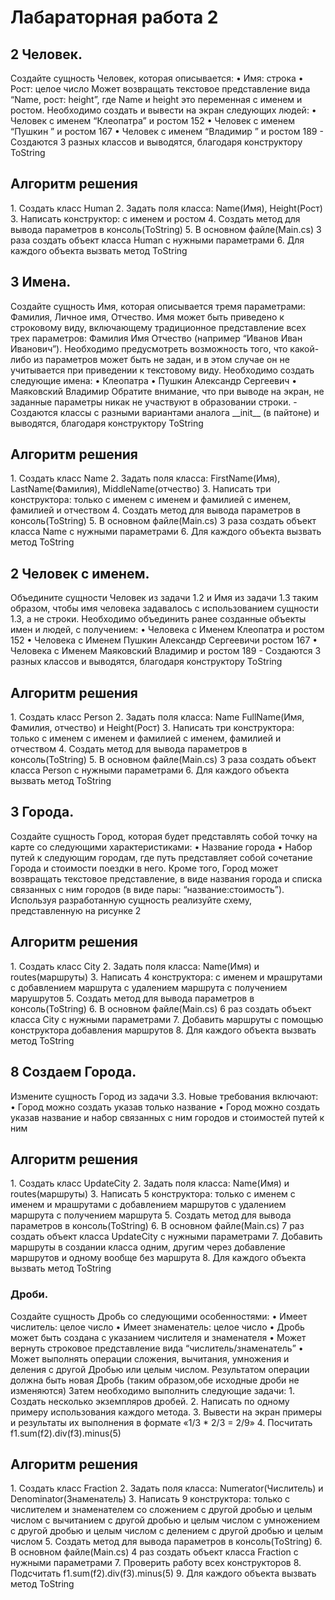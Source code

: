 <h1>Лабараторная работа 2 </h1>

<h2> 2 Человек. </h2>
Создайте сущность Человек, которая описывается:
  • Имя: строка
  • Рост: целое число
Может возвращать текстовое представление вида “Name, рост: height”, где Name и height это
переменная с именем и ростом.
Необходимо создать и вывести на экран следующих людей:
  • Человек с именем “Клеопатра” и ростом 152
  • Человек с именем “Пушкин ” и ростом 167
  • Человек с именем “Владимир ” и ростом 189
- Создаются 3 разных классов и выводятся, благодаря конструктору ToString
  
<h2> Алгоритм решения </h2>
1. Создать класс Human
2. Задать поля класса: Name(Имя), Height(Рост)
3. Написать конструктор:
        с именем и ростом
4. Создать метод для вывода параметров в консоль(ToString)
5. В основном файле(Main.cs) 3 раза создать объект класса Human с нужными параметрами
6. Для каждого объекта вызвать метод ToString


<h2> 3 Имена. </h2>
Создайте сущность Имя, которая описывается тремя параметрами: Фамилия, Личное имя,
Отчество. Имя может быть приведено к строковому виду, включающему традиционное
представление всех трех параметров: Фамилия Имя Отчество (например “Иванов Иван
Иванович”). Необходимо предусмотреть возможность того, что какой-либо из параметров может
быть не задан, и в этом случае он не учитывается при приведении к текстовому виду.
Необходимо создать следующие имена:
  • Клеопатра
  • Пушкин Александр Сергеевич
  • Маяковский Владимир
Обратите внимание, что при выводе на экран, не заданные параметры никак не участвуют в
образовании строки.
- Создаются классы с разными вариантами аналога __init__ (в пайтоне) и выводятся, благодаря конструктору ToString

<h2> Алгоритм решения </h2>
1. Создать класс Name
2. Задать поля класса: FirstName(Имя), LastName(Фамилия), MiddleName(отчество)
3. Написать три конструктора:
    только с именем
    с именем и фамилией
    с именем, фамилией и отчеством
4. Создать метод для вывода параметров в консоль(ToString)
5. В основном файле(Main.cs) 3 раза создать объект класса Name с нужными параметрами
6. Для каждого объекта вызвать метод ToString


<h2> 2 Человек с именем.</h2>
Объедините сущности Человек из задачи 1.2 и Имя из задачи 1.3 таким образом, чтобы имя
человека задавалось с использованием сущности 1.3, а не строки.
Необходимо объединить ранее созданные объекты имен и людей, с получением:
  • Человека с Именем Клеопатра и ростом 152
  • Человека с Именем Пушкин Александр Сергеевичи ростом 167
  • Человека с Именем Маяковский Владимир и ростом 189
- Создаются 3 разных классов и выводятся, благодаря конструктору ToString

<h2> Алгоритм решения </h2>
1. Создать класс Person
2. Задать поля класса: Name FullName(Имя, Фамилия, отчество) и Height(Рост)
3. Написать три конструктора:
    только с именем
    с именем и фамилией
    с именем, фамилией и отчеством
4. Создать метод для вывода параметров в консоль(ToString)
5. В основном файле(Main.cs) 3 раза создать объект класса Person с нужными параметрами
6. Для каждого объекта вызвать метод ToString


<h2> 3 Города. </h2>
Создайте сущность Город, которая будет представлять собой точку на карте со следующими
характеристиками:
  • Название города
  • Набор путей к следующим городам, где путь представляет собой сочетание Города и
стоимости поездки в него.
Кроме того, Город может возвращать текстовое представление, в виде названия города и списка
связанных с ним городов (в виде пары: “название:стоимость”).
Используя разработанную сущность реализуйте схему, представленную на рисунке 2

<h2> Алгоритм решения </h2>
1. Создать класс City
2. Задать поля класса: Name(Имя) и routes(маршруты)
3. Написать 4 конструктора:
    с именем и мрашрутами
    с добавлением маршрута
    с удалением маршрута
    с получением марушрутов
5. Создать метод для вывода параметров в консоль(ToString)
6. В основном файле(Main.cs) 6 раз создать объект класса City с нужными параметрами
7. Добавить маршруты с помощью конструктора добавления маршрутов
8. Для каждого объекта вызвать метод ToString

   
<h2> 8 Создаем Города. </h2>
Измените сущность Город из задачи 3.3. Новые требования включают:
  • Город можно создать указав только название
  • Город можно создать указав название и набор связанных с ним городов и стоимостей
путей к ним

<h2> Алгоритм решения </h2>
1. Создать класс UpdateCity
2. Задать поля класса: Name(Имя) и routes(маршруты)
3. Написать 5 конструктора:
    только с именем
    с именем и мрашрутами
    с добавлением маршрутов
    с удалением маршрута
    с получением маршрута
5. Создать метод для вывода параметров в консоль(ToString)
6. В основном файле(Main.cs) 7 раз создать объект класса UpdateCity с нужными параметрами
7. Добавить маршруты в создании класса одним, другим через добавление маршрутов и одному вообще без маршрута
8. Для каждого объекта вызвать метод ToString

   
<h3> Дроби. </h3>
Создайте сущность Дробь со следующими особенностями:
  • Имеет числитель: целое число
  • Имеет знаменатель: целое число
  • Дробь может быть создана с указанием числителя и знаменателя
  • Может вернуть строковое представление вида “числитель/знаменатель”
  • Может выполнять операции сложения, вычитания, умножения и деления с другой Дробью
или целым числом. Результатом операции должна быть новая Дробь (таким образом,обе
исходные дроби не изменяются)
Затем необходимо выполнить следующие задачи:
  1. Создать несколько экземпляров дробей.
  2. Написать по одному примеру использования каждого метода.
  3. Вывести на экран примеры и результаты их выполнения в формате «1/3 * 2/3 = 2/9»
  4. Посчитать f1.sum(f2).div(f3).minus(5)

<h2> Алгоритм решения </h2>
1. Создать класс Fraction
2. Задать поля класса: Numerator(Числитель) и Denominator(Знаменатель)
3. Написать 9 конструктора:
    только с числителем и знаменателем
    со сложением с другой дробью и целым числом
    с вычитанием с другой дробью и целым числом
    с умножением с другой дробью и целым числом
    с делением с другой дробью и целым числом
5. Создать метод для вывода параметров в консоль(ToString)
6. В основном файле(Main.cs) 4 раз создать объект класса Fraction с нужными параметрами
7. Проверить работу всех конструкторов
8. Подсчитать f1.sum(f2).div(f3).minus(5)
9. Для каждого объекта вызвать метод ToString
